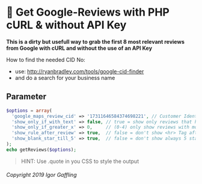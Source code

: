 💬 Get Google-Reviews with PHP cURL & without API Key
=====================================================

**This is a dirty but usefull way to grab the first 8 most relevant reviews from Google with cURL and without the use of an API Key**

How to find the needed CID No:
 - use: http://ryanbradley.com/tools/google-cid-finder
 - and do a search for your business name

Parameter
---------
```PHP
$options = array(
  'google_maps_review_cid' => '17311646584374698221', // Customer Identification (CID)
  'show_only_if_with_text' => false, // true = show only reviews that have text
  'show_only_if_greater_x' => 0,     // (0-4) only show reviews with more than x stars
  'show_rule_after_review' => true,  // false = don't show <hr> Tag after each review
  'show_blank_star_till_5' => true,  // false = don't show always 5 stars e.g. ⭐⭐⭐☆☆
);
echo getReviews($options);

```

> HINT: Use .quote in you CSS to style the output

###### Copyright 2019 Igor Gaffling
